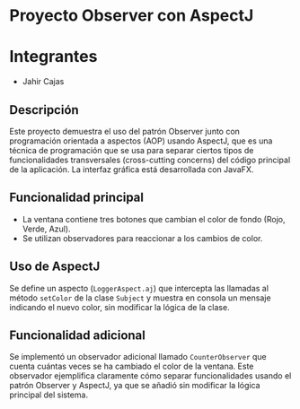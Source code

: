 # Proyecto Observer con AspectJ
# Integrantes
- Jahir Cajas
## Descripción
Este proyecto demuestra el uso del patrón Observer junto con programación orientada a aspectos (AOP) usando AspectJ, que es una técnica de programación que se usa para separar ciertos tipos de funcionalidades transversales (cross-cutting concerns) del código principal de la aplicación. La interfaz gráfica está desarrollada con JavaFX. 

## Funcionalidad principal

- La ventana contiene tres botones que cambian el color de fondo (Rojo, Verde, Azul).
- Se utilizan observadores para reaccionar a los cambios de color.

## Uso de AspectJ

Se define un aspecto (`LoggerAspect.aj`) que intercepta las llamadas al método `setColor` de la clase `Subject` y muestra en consola un mensaje indicando el nuevo color, sin modificar la lógica de la clase.

## Funcionalidad adicional

Se implementó un observador adicional llamado `CounterObserver` que cuenta cuántas veces se ha cambiado el color de la ventana. Este observador ejemplifica claramente cómo separar funcionalidades usando el patrón Observer y AspectJ, ya que se añadió sin modificar la lógica principal del sistema.
